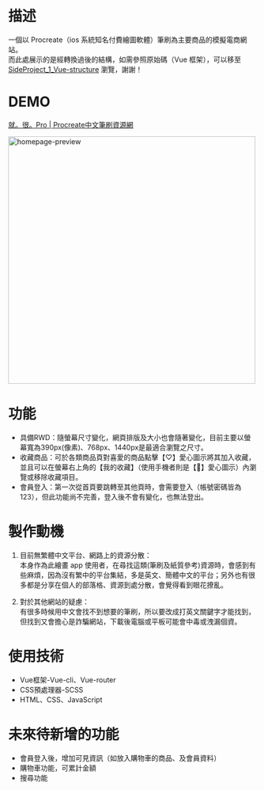 # 描述

一個以 Procreate（ios 系統知名付費繪圖軟體）筆刷為主要商品的模擬電商網站。</br>
而此處展示的是經轉換過後的結構，如需參照原始碼（Vue 框架），可以移至 [SideProject_1_Vue-structure](https://github.com/iam-CJ/SideProject_1_Vue-structure) 瀏覽，謝謝！

# DEMO

[就。很。Pro | Procreate中文筆刷資源網](https://iam-cj.github.io/SideProject_1/)

<img alt="homepage-preview" width="500" height="500" src="https://raw.githubusercontent.com/iam-CJ/SideProject_1/e4dfbe7a3cfbbb54df5bd4d9b15cd87d7f762656/%E9%A6%96%E9%A0%81%E9%A0%90%E8%A6%BD%E5%9C%96.png"/>

# 功能
- 具備RWD：隨螢幕尺寸變化，網頁排版及大小也會隨著變化，目前主要以螢幕寬為390px(像素)、768px、1440px是最適合瀏覽之尺寸。
- 收藏商品：可於各類商品頁對喜愛的商品點擊【♡】愛心圖示將其加入收藏，並且可以在螢幕右上角的【我的收藏】（使用手機者則是【🖤】愛心圖示）內瀏覽或移除收藏項目。
- 會員登入：第一次從首頁要跳轉至其他頁時，會需要登入（帳號密碼皆為123），但此功能尚不完善，登入後不會有變化，也無法登出。

# 製作動機

1. 目前無繁體中文平台、網路上的資源分散：</br>
   本身作為此繪畫 app 使用者，在尋找這類(筆刷及紙質參考)資源時，會感到有些麻煩，因為沒有繁中的平台集結，多是英文、簡體中文的平台；另外也有很多都是分享在個人的部落格、資源到處分散，會覺得看到眼花撩亂。

2. 對於其他網站的疑慮：</br>
   有很多時候用中文會找不到想要的筆刷，所以要改成打英文關鍵字才能找到，但找到又會擔心是詐騙網站，下載後電腦或平板可能會中毒或洩漏個資。

# 使用技術

- Vue框架-Vue-cli、Vue-router</br>
- CSS預處理器-SCSS</br>
- HTML、CSS、JavaScript</br>

# 未來待新增的功能

- 會員登入後，增加可見資訊（如放入購物車的商品、及會員資料）</br>
- 購物車功能，可累計金額</br>
- 搜尋功能</br>
